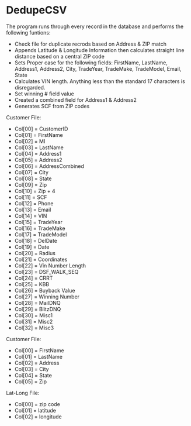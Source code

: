 # DedupeCSV
The program runs through every record in the database and performs the following funtions:
* Check file for duplicate recrods based on Address & ZIP match
* Appends Latitude & Longitude Information then calculates straight line distance based on a central ZIP code
* Sets Proper case for the following fields: FirstName, LastName, Address1, Address2, City, TradeYear, TradeMake, TradeModel, Email, State
* Calculates VIN length. Anything less than the standard 17 characters is disregarded.
* Set winning # field value
* Created a combined field for Address1 & Address2
* Generates SCF from ZIP codes

Customer File:
* Col[00] = CustomerID
* Col[01] = FirstName
* Col[02] = MI
* Col[03] = LastName
* Col[04] = Address1
* Col[05] = Address2
* Col[06] = AddressCombined
* Col[07] = City
* Col[08] = State
* Col[09] = Zip
* Col[10] = Zip + 4
* Col[11] = SCF
* Col[12] = Phone
* Col[13] = Email
* Col[14] = VIN
* Col[15] = TradeYear
* Col[16] = TradeMake
* Col[17] = TradeModel
* Col[18] = DelDate
* Col[19] = Date
* Col[20] = Radius
* Col[21] = Coordinates
* Col[22] = Vin Number Length
* Col[23] = DSF_WALK_SEQ
* Col[24] = CRRT
* Col[25] = KBB
* Col[26] = Buyback Value
* Col[27] = Winning Number
* Col[28] = MailDNQ
* Col[29] = BlitzDNQ
* Col[30] = Misc1
* Col[31] = Misc2
* Col[32] = Misc3

Customer File:
* Col[00] = FirstName
* Col[01] = LastName
* Col[02] = Address
* Col[03] = City
* Col[04] = State
* Col[05] = Zip

Lat-Long File:
* Col[00] = zip code
* Col[01] = latitude
* Col[02] = longitude